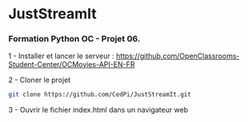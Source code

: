 # JustStreamIt

### Formation Python OC - Projet 06.


1 - Installer et lancer le serveur : https://github.com/OpenClassrooms-Student-Center/OCMovies-API-EN-FR

2 - Cloner le projet
```bash
git clone https://github.com/CedPi/JustStreamIt.git
```

3 - Ouvrir le fichier index.html dans un navigateur web
